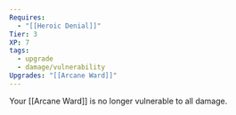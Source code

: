 ```yaml
---
Requires:
  - "[[Heroic Denial]]"
Tier: 3
XP: 7
tags:
  - upgrade
  - damage/vulnerability
Upgrades: "[[Arcane Ward]]"
---
```

Your [[Arcane Ward]] is no longer vulnerable to all damage.